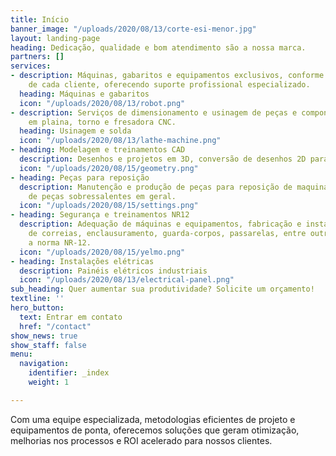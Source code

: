 ```yaml
---
title: Início
banner_image: "/uploads/2020/08/13/corte-esi-menor.jpg"
layout: landing-page
heading: Dedicação, qualidade e bom atendimento são a nossa marca.
partners: []
services:
- description: Máquinas, gabaritos e equipamentos exclusivos, conforme as necessidades
    de cada cliente, oferecendo suporte profissional especializado.
  heading: Máquinas e gabaritos
  icon: "/uploads/2020/08/13/robot.png"
- description: Serviços de dimensionamento e usinagem de peças e componentes de precisão
    em plaina, torno e fresadora CNC.
  heading: Usinagem e solda
  icon: "/uploads/2020/08/13/lathe-machine.png"
- heading: Modelagem e treinamentos CAD
  description: Desenhos e projetos em 3D, conversão de desenhos 2D para 3D.
  icon: "/uploads/2020/08/15/geometry.png"
- heading: Peças para reposição
  description: Manutenção e produção de peças para reposição de maquinários. Fabricação
    de peças sobressalentes em geral.
  icon: "/uploads/2020/08/15/settings.png"
- heading: Segurança e treinamentos NR12
  description: Adequação de máquinas e equipamentos, fabricação e instalação de proteções
    de correias, enclausuramento, guarda-corpos, passarelas, entre outros, conforme
    a norma NR-12.
  icon: "/uploads/2020/08/15/yelmo.png"
- heading: Instalações elétricas
  description: Painéis elétricos industriais
  icon: "/uploads/2020/08/13/electrical-panel.png"
sub_heading: Quer aumentar sua produtividade? Solicite um orçamento!
textline: ''
hero_button:
  text: Entrar em contato
  href: "/contact"
show_news: true
show_staff: false
menu:
  navigation:
    identifier: _index
    weight: 1

---
```

Com uma equipe especializada, metodologias eficientes de projeto e equipamentos de ponta, oferecemos soluções que geram otimização, melhorias nos processos e ROI acelerado para nossos clientes.